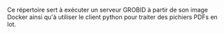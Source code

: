 Ce répertoire sert à exécuter un serveur GROBID à partir de son image Docker ainsi qu'à utiliser le client python pour traiter des pichiers PDFs en lot.
